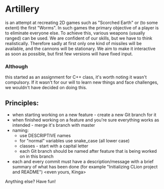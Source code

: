 # Artillery
is an attempt at recreating 2D games such as "Scorched Earth" or (to some extent) the first "Worms".
In such games the primary objective of a player is to eliminate everyone else. To achieve this, various weapons (usually ranged) can be used.
We are confident of our skills, but we have to think realistically. Therefore sadly at first only one kind of missiles will be available, and the cannons will be stationary. We aim to make it interactive as soon as possible, but first few versions will have fixed input.

### Although
this started as an assignment for C++ class, it's worth noting it wasn't compulsory. If it wasn't for our will to learn new things and face challenges, we wouldn't have decided on doing this.

## Principles:
- when starting working on a new feature - create a new Git branch for it
- when finished working on a feature and you're sure everything works as intended - merge it's branch with master
- naming:
    - use DESCRIPTIVE names
    - for "normal" variables use snake_case (all lower case)
    - classes - start with a capital letter
    - each Git branch should be named after feature that is being worked on in this branch
- each and every commit must have a description/message with a brief summary of what has been done (for example "Initializing CLion project and README") <even yours, Kinga>

Anything else? Have fun!
